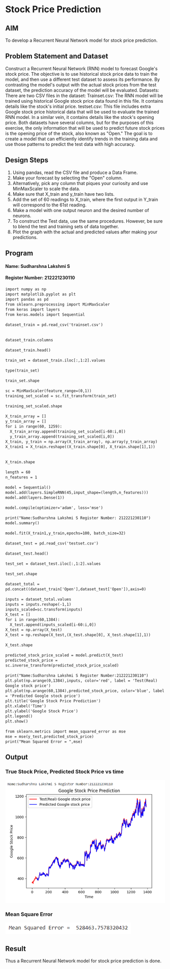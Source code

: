 # Stock Price Prediction

## AIM

To develop a Recurrent Neural Network model for stock price prediction.

## Problem Statement and Dataset
Construct a Recurrent Neural Network (RNN) model to forecast Google's stock price. The objective is to use historical stock price data to train the model, and then use a different test dataset to assess its performance. By contrasting the model's output with the actual stock prices from the test dataset, the prediction accuracy of the model will be evaluated.
Datasets: There are two CSV files in the dataset:
Trainset.csv: The RNN model will be trained using historical Google stock price data found in this file. It contains details like the stock's initial price.
testset.csv: This file includes extra Google stock price historical data that will be used to evaluate the trained RNN model. In a similar vein, it contains details like the stock's opening price.
Both datasets have several columns, but for the purposes of this exercise, the only information that will be used to predict future stock prices is the opening price of the stock, also known as "Open."
The goal is to create a model that can efficiently identify trends in the training data and use those patterns to predict the test data with high accuracy.

## Design Steps
1. Using pandas, read the CSV file and produce a Data Frame.
2. Make your forecast by selecting the "Open" column.
3. Alternatively, pick any column that piques your curiosity and use MinMaxScaler to scale the data.
4. Make sure that X_train and y_train have two lists.
5. Add the set of 60 readings to X_train, where the first output in Y_train will correspond to the 61st reading.
6. Make a model with one output neuron and the desired number of neurons.
7. To construct the Test data, use the same procedures. However, be sure to blend the test and training sets of data together.
8. Plot the graph with the actual and predicted values after making your predictions.


## Program
#### Name: Sudharshna Lakshmi S
#### Register Number: 212221230110
```
import numpy as np
import matplotlib.pyplot as plt
import pandas as pd
from sklearn.preprocessing import MinMaxScaler
from keras import layers
from keras.models import Sequential

dataset_train = pd.read_csv('trainset.csv')


dataset_train.columns

dataset_train.head()

train_set = dataset_train.iloc[:,1:2].values

type(train_set)

train_set.shape

sc = MinMaxScaler(feature_range=(0,1))
training_set_scaled = sc.fit_transform(train_set)

training_set_scaled.shape

X_train_array = []
y_train_array = []
for i in range(60, 1259):
  X_train_array.append(training_set_scaled[i-60:i,0])
  y_train_array.append(training_set_scaled[i,0])
X_train, y_train = np.array(X_train_array), np.array(y_train_array)
X_train1 = X_train.reshape((X_train.shape[0], X_train.shape[1],1))


X_train.shape

length = 60
n_features = 1

model = Sequential()
model.add(layers.SimpleRNN(45,input_shape=(length,n_features)))
model.add(layers.Dense(1))

model.compile(optimizer='adam', loss='mse')

print("Name:Sudharshna Lakshmi S Register Number: 212221230110")
model.summary()

model.fit(X_train1,y_train,epochs=100, batch_size=32)

dataset_test = pd.read_csv('testset.csv')

dataset_test.head()

test_set = dataset_test.iloc[:,1:2].values

test_set.shape

dataset_total = pd.concat((dataset_train['Open'],dataset_test['Open']),axis=0)

inputs = dataset_total.values
inputs = inputs.reshape(-1,1)
inputs_scaled=sc.transform(inputs)
X_test = []
for i in range(60,1384):
  X_test.append(inputs_scaled[i-60:i,0])
X_test = np.array(X_test)
X_test = np.reshape(X_test,(X_test.shape[0], X_test.shape[1],1))

X_test.shape

predicted_stock_price_scaled = model.predict(X_test)
predicted_stock_price = sc.inverse_transform(predicted_stock_price_scaled)

print("Name:Sudharshna Lakshmi S Register Number:212221230110")
plt.plot(np.arange(0,1384),inputs, color='red', label = 'Test(Real) Google stock price')
plt.plot(np.arange(60,1384),predicted_stock_price, color='blue', label = 'Predicted Google stock price')
plt.title('Google Stock Price Prediction')
plt.xlabel('Time')
plt.ylabel('Google Stock Price')
plt.legend()
plt.show()

from sklearn.metrics import mean_squared_error as mse
mse = mse(y_test,predicted_stock_price)
print("Mean Squared Error = ",mse)
```
## Output
### True Stock Price, Predicted Stock Price vs time
![](1.png)

### Mean Square Error
![](e2.png)

## Result
Thus a Recurrent Neural Network model for stock price prediction is done.
